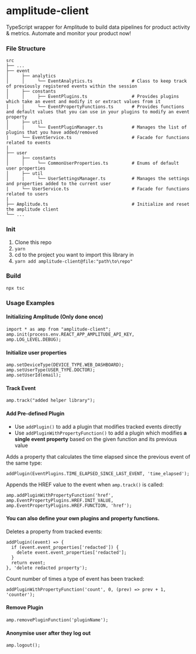 # amplitude-client
TypeScript wrapper for Amplitude to build data pipelines for product activity & metrics. Automate and monitor your product now!

### File Structure

    src
    ├── ...
    ├── event                                       
    │     ├── analytics                             
    │     │     └── EventAnalytics.ts               # Class to keep track of previously registered events within the session
    │     ├── constants                             
    │     │     ├── EventPlugins.ts                 # Provides plugins which take an event and modify it or extract values from it
    │     │     └── EventPropertyFunctions.ts       # Provides functions and default values that you can use in your plugins to modify an event property
    │     ├── util                                  
    │     |     └── EventPluginManager.ts           # Manages the list of plugins that you have added/removed
    |     └── EventService.ts                       # Facade for functions related to events
    |
    ├── user                                        
    │     ├── constants                             
    │     │     └── CommonUserProperties.ts         # Enums of default user properties
    │     ├── util                                  
    │     |     └── UserSettingsManager.ts          # Manages the settings and properties added to the current user
    |     └── UserService.ts                        # Facade for functions related to users
    |
    ├── Amplitude.ts                                # Initialize and reset the amplitude client
    └── ...

### Init
1. Clone this repo
2. `yarn`
3. cd to the project you want to import this library in
4. `yarn add amplitude-client@file:"path\to\repo"`

### Build
`npx tsc`

### Usage Examples
#### Initializing Amplitude (Only done once)
```
import * as amp from "amplitude-client";
amp.init(process.env.REACT_APP_AMPLITUDE_API_KEY, amp.LOG_LEVEL.DEBUG);
```

#### Initialize user properties
```
amp.setDeviceType(DEVICE_TYPE.WEB_DASHBOARD);
amp.setUserType(USER_TYPE.DOCTOR);
amp.setUserId(email);
```

#### Track Event
```
amp.track("added helper library");
```

#### Add Pre-defined Plugin
* Use `addPlugin()` to add a plugin that modifies tracked events directly
* Use `addPluginWithPropertyFunction()` to add a plugin which modifies **a single event property** based on the given function and its previous value

Adds a property that calculates the time elapsed since the previous event of the same type:
```
addPlugin(EventPlugins.TIME_ELAPSED_SINCE_LAST_EVENT, 'time_elapsed');
```

Appends the HREF value to the event when `amp.track()` is called:
```
amp.addPluginWithPropertyFunction('href', amp.EventPropertyPlugins.HREF.INIT_VALUE, amp.EventPropertyPlugins.HREF.FUNCTION, 'href');
```

#### You can also define your own plugins and property functions.

Deletes a property from tracked events:
```
addPlugin((event) => {
  if (event.event_properties['redacted']) {
    delete event.event_properties['redacted'];
  }
  return event;
}, 'delete redacted property');
```

Count number of times a type of event has been tracked:
```
addPluginWithPropertyFunction('count', 0, (prev) => prev + 1, 'counter');
```

#### Remove Plugin
```
amp.removePluginFunction('pluginName');
```

#### Anonymise user after they log out
```
amp.logout();
```
